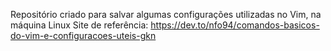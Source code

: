 Repositório criado para salvar algumas configurações utilizadas no Vim, na máquina Linux
Site de referência: https://dev.to/nfo94/comandos-basicos-do-vim-e-configuracoes-uteis-gkn








